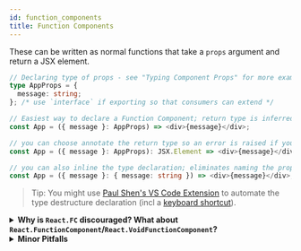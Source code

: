```yaml
---
id: function_components
title: Function Components
---
```


These can be written as normal functions that take a `props` argument and return a JSX element.

```ts
// Declaring type of props - see "Typing Component Props" for more examples
type AppProps = {
  message: string;
}; /* use `interface` if exporting so that consumers can extend */

// Easiest way to declare a Function Component; return type is inferred.
const App = ({ message }: AppProps) => <div>{message}</div>;

// you can choose annotate the return type so an error is raised if you accidentally return some other type
const App = ({ message }: AppProps): JSX.Element => <div>{message}</div>;

// you can also inline the type declaration; eliminates naming the prop types, but looks repetitive
const App = ({ message }: { message: string }) => <div>{message}</div>;
```

> Tip: You might use [Paul Shen's VS Code Extension](https://marketplace.visualstudio.com/items?itemName=paulshen.paul-typescript-toolkit) to automate the type destructure declaration (incl a [keyboard shortcut](https://twitter.com/_paulshen/status/1392915279466745857?s=20)).

<details>

<summary><b>Why is <code>React.FC</code> discouraged? What about <code>React.FunctionComponent</code>/<code>React.VoidFunctionComponent</code>?</b></summary>

You may see this in many React+TypeScript codebases:

```ts
const App: React.FunctionComponent<{ message: string }> = ({ message }) => (
  <div>{message}</div>
);
```

However, the general consensus today is that `React.FunctionComponent` (or the shorthand `React.FC`) is [discouraged](https://github.com/facebook/create-react-app/pull/8177). This is a nuanced opinion of course, but if you agree and want to remove `React.FC` from your codebase, you can use [this jscodeshift codemod](https://github.com/gndelia/codemod-replace-react-fc-typescript).

Some differences from the "normal function" version:

- `React.FunctionComponent` is explicit about the return type, while the normal function version is implicit (or else needs additional annotation).

- It provides typechecking and autocomplete for static properties like `displayName`, `propTypes`, and `defaultProps`.

  - Note that there are some known issues using `defaultProps` with `React.FunctionComponent`. See [this issue for details](https://github.com/typescript-cheatsheets/react/issues/87). We maintain a separate `defaultProps` section you can also look up.

- Before the [React 18 type updates](https://github.com/DefinitelyTyped/DefinitelyTyped/pull/56210), `React.FunctionComponent` provided an implicit definition of `children` (see below), which was heavily debated and is one of the reasons [`React.FC` was removed from the Create React App TypeScript template](https://github.com/facebook/create-react-app/pull/8177).

```ts
// before React 18 types
const Title: React.FunctionComponent<{ title: string }> = ({
  children,
  title,
}) => <div title={title}>{children}</div>;
```

<details>
<summary>(Deprecated)<b>Using <code>React.VoidFunctionComponent</code> or <code>React.VFC</code> instead</b></summary>

In [@types/react 16.9.48](https://github.com/DefinitelyTyped/DefinitelyTyped/pull/46643), the `React.VoidFunctionComponent` or `React.VFC` type was added for typing `children` explicitly.
However, please be aware that `React.VFC` and `React.VoidFunctionComponent` were deprecated in React 18 (https://github.com/DefinitelyTyped/DefinitelyTyped/pull/59882), so this interim solution is no longer necessary or recommended in React 18+.

Please use regular function components or `React.FC` instead.

```ts
type Props = { foo: string };

// OK now, in future, error
const FunctionComponent: React.FunctionComponent<Props> = ({
  foo,
  children,
}: Props) => {
  return (
    <div>
      {foo} {children}
    </div>
  ); // OK
};

// Error now, in future, deprecated
const VoidFunctionComponent: React.VoidFunctionComponent<Props> = ({
  foo,
  children,
}) => {
  return (
    <div>
      {foo}
      {children}
    </div>
  );
};
```

</details>

- _In the future_, it may automatically mark props as `readonly`, though that's a moot point if the props object is destructured in the parameter list.

In most cases it makes very little difference which syntax is used, but you may prefer the more explicit nature of `React.FunctionComponent`.

</details>

<details>
<summary><b>Minor Pitfalls</b></summary>

These patterns are not supported:

**Conditional rendering**

```ts
const MyConditionalComponent = ({ shouldRender = false }) =>
  shouldRender ? <div /> : false; // don't do this in JS either
const el = <MyConditionalComponent />; // throws an error
```

This is because due to limitations in the compiler, function components cannot return anything other than a JSX expression or `null`, otherwise it complains with a cryptic error message saying that the other type is not assignable to `Element`.

**Array.fill**

```ts
const MyArrayComponent = () => Array(5).fill(<div />);
const el2 = <MyArrayComponent />; // throws an error
```

Unfortunately just annotating the function type will not help so if you really need to return other exotic types that React supports, you'd need to perform a type assertion:

```ts
const MyArrayComponent = () => Array(5).fill(<div />) as any as JSX.Element;
```

[See commentary by @ferdaber here](https://github.com/typescript-cheatsheets/react/issues/57).

</details>
